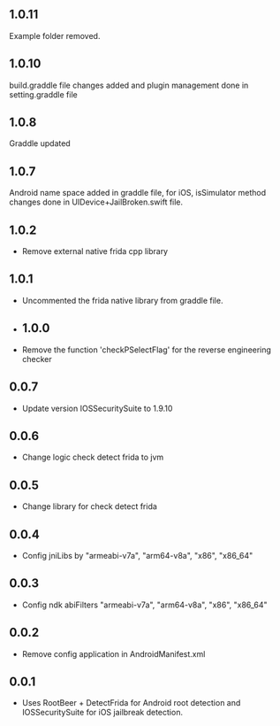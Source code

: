## 1.0.11
Example folder removed.

## 1.0.10
build.graddle file changes added and plugin management done in setting.graddle file

## 1.0.8
Graddle updated

## 1.0.7
Android name space added in graddle file, for iOS, isSimulator method changes done in UIDevice+JailBroken.swift file.

## 1.0.2

* Remove external native frida cpp library


## 1.0.1

* Uncommented the frida native library from graddle file.
  
* ## 1.0.0

* Remove the function 'checkPSelectFlag' for the reverse engineering checker

## 0.0.7

* Update version IOSSecuritySuite to 1.9.10

## 0.0.6

* Change logic check detect frida to jvm

## 0.0.5

* Change library for check detect frida 

## 0.0.4

* Config jniLibs by "armeabi-v7a", "arm64-v8a", "x86", "x86_64" 

## 0.0.3

* Config ndk abiFilters "armeabi-v7a", "arm64-v8a", "x86", "x86_64" 

## 0.0.2

* Remove config application in AndroidManifest.xml

## 0.0.1

* Uses RootBeer + DetectFrida for Android root detection and IOSSecuritySuite for iOS jailbreak detection.

